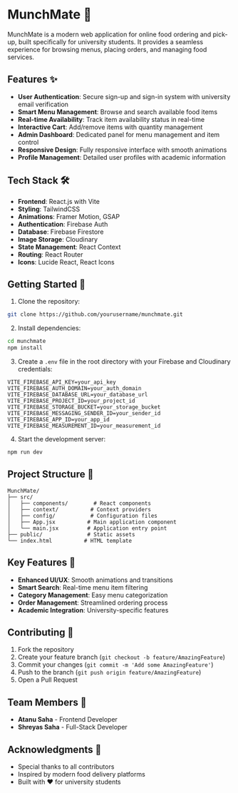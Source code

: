 # MunchMate 🍔

MunchMate is a modern web application for online food ordering and pick-up, built specifically for university students. It provides a seamless experience for browsing menus, placing orders, and managing food services.

## Features ✨

- **User Authentication**: Secure sign-up and sign-in system with university email verification
- **Smart Menu Management**: Browse and search available food items
- **Real-time Availability**: Track item availability status in real-time
- **Interactive Cart**: Add/remove items with quantity management
- **Admin Dashboard**: Dedicated panel for menu management and item control
- **Responsive Design**: Fully responsive interface with smooth animations
- **Profile Management**: Detailed user profiles with academic information

## Tech Stack 🛠

- **Frontend**: React.js with Vite
- **Styling**: TailwindCSS
- **Animations**: Framer Motion, GSAP
- **Authentication**: Firebase Auth
- **Database**: Firebase Firestore
- **Image Storage**: Cloudinary
- **State Management**: React Context
- **Routing**: React Router
- **Icons**: Lucide React, React Icons

## Getting Started 🚀

1. Clone the repository:

```bash
git clone https://github.com/yourusername/munchmate.git
```

2. Install dependencies:

```bash
cd munchmate
npm install
```

3. Create a `.env` file in the root directory with your Firebase and Cloudinary credentials:

```env
VITE_FIREBASE_API_KEY=your_api_key
VITE_FIREBASE_AUTH_DOMAIN=your_auth_domain
VITE_FIREBASE_DATABASE_URL=your_database_url
VITE_FIREBASE_PROJECT_ID=your_project_id
VITE_FIREBASE_STORAGE_BUCKET=your_storage_bucket
VITE_FIREBASE_MESSAGING_SENDER_ID=your_sender_id
VITE_FIREBASE_APP_ID=your_app_id
VITE_FIREBASE_MEASUREMENT_ID=your_measurement_id
```

4. Start the development server:

```bash
npm run dev
```

## Project Structure 📁

```
MunchMate/
├── src/
│   ├── components/        # React components
│   ├── context/          # Context providers
│   ├── config/           # Configuration files
│   ├── App.jsx          # Main application component
│   └── main.jsx         # Application entry point
├── public/              # Static assets
└── index.html          # HTML template
```

## Key Features 🔑

- **Enhanced UI/UX**: Smooth animations and transitions
- **Smart Search**: Real-time menu item filtering
- **Category Management**: Easy menu categorization
- **Order Management**: Streamlined ordering process
- **Academic Integration**: University-specific features

## Contributing 🤝

1. Fork the repository
2. Create your feature branch (`git checkout -b feature/AmazingFeature`)
3. Commit your changes (`git commit -m 'Add some AmazingFeature'`)
4. Push to the branch (`git push origin feature/AmazingFeature`)
5. Open a Pull Request

## Team Members 👥

- **Atanu Saha** - Frontend Developer
- **Shreyas Saha** - Full-Stack Developer

## Acknowledgments 🙏

- Special thanks to all contributors
- Inspired by modern food delivery platforms
- Built with ❤️ for university students
